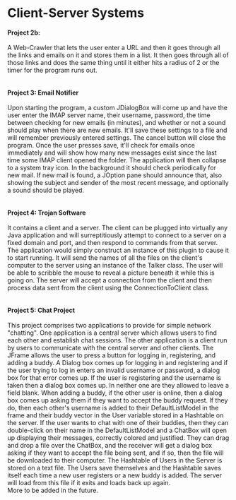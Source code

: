 # Client-Server Systems
<b>Project 2b:</b><br>
<br>
  A Web-Crawler that lets the user enter a URL and then it goes through all the links and emails on it and stores them in a list. It then goes through all of those links and does   the same thing until it either hits a radius of 2 or the timer for the program runs out.
<br>
<br>
<br>
<b>Project 3: Email Notifier</b><br>
<br>
   Upon starting the program, a custom JDialogBox will come up and have the user enter the IMAP server name,
   their username, password, the time between checking for new emails (in minutes), and whether or not a sound 
   should play when there are new emails. It'll save these settings to a file and will remember previously entered
   settings. The cancel button will close the program. Once the user presses save, it'll check for emails once immediately
   and will show how many new messages exist since the last time some IMAP client opened the folder. The application will 
   then collapse to a system tray icon. In the background it should check periodically for new mail. If new mail is found, 
   a JOption pane should announce that, also showing the subject and sender of the most recent message, and optionally a sound 
   should be played.
<br>
<br>
<br>
<b>Project 4: Trojan Software</b><br>
<br>
 It contains a client and a server. The client can be plugged into virtually any Java application and will surreptitiously attempt
 to connect to a server on a fixed domain and port, and then respond to commands from that server. The application would simply construct
 an instance of this plugin to cause it to start running. It will send the names of all the files on the client's computer to the server
 using an instance of the Talker class. The user will be able to scribble the mouse to reveal a picture beneath it while this is going on.
 The server will accept a connection from the client and then process data sent from the client using the ConnectionToClient class.
<br>
<br>
<br>
<b>Project 5: Chat Project</b><br>
<br>
 This project comprises two applications to provide for simple network "chatting". One application is a central server which allows users to 
 find each other and establish chat sessions. The other application is a client run by users to communicate with the central server and other clients.
 The JFrame allows the user to press a button for logging in, registering, and adding a buddy. A Dialog box comes up for logging in and registering
 and if the user trying to log in enters an invalid username or password, a dialog box for that error comes up. If the user is registering and the
 username is taken then a dialog box comes up. In neither one are they allowed to leave a field blank. When adding a buddy, if the other user is 
 online, then a dialog box comes up asking them if they want to accept the buddy request. If they do, then each other's username is added to their
 DefaultListModel in the frame and their buddy vector in the User variable stored in a Hashtable on the server. If the user wants to chat with one
 of their buddies, then they can double-click on their name in the DefaultListModel and a ChatBox will open up displaying their messages, correctly
 colored and justified. They can drag and drop a file over the ChatBox, and the receiver will get a dialog box asking if they want to accept the
 file being sent, and if so, then the file will be downloaded to their computer.
 The Hashtable of Users in the Server is stored on a text file. The Users save themselves and the Hashtable saves itself each time a new user 
 registers or a new buddy is added. The server will load from this file if it exits and loads back up again.
<br>
 More to be added in the future.
